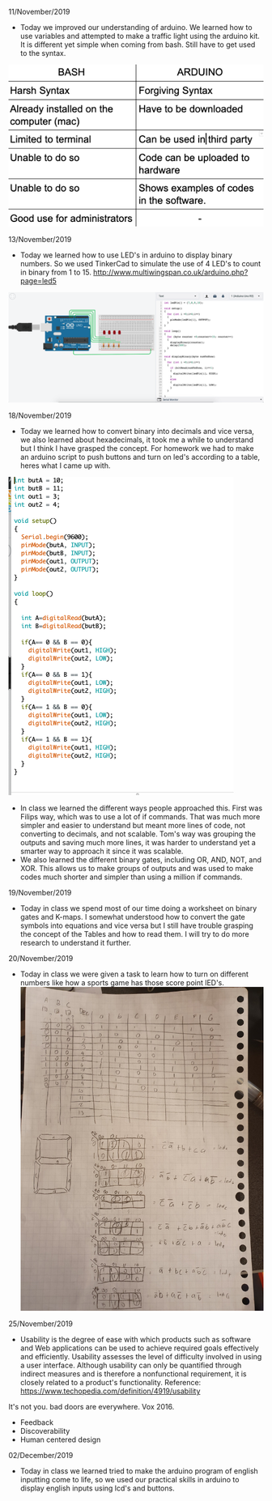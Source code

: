 11/November/2019
- Today we improved our understanding of arduino. We learned how to use variables and attempted to make a traffic light using the arduino kit. It is different yet simple when coming from bash. Still have to get used to the syntax.


![BASH vs Arduino](bashvsarduino.png)

13/November/2019
- Today we learned how to use LED's in arduino to display binary numbers. So we used TinkerCad to simulate the use of 4 LED's to count in binary from 1 to 15.
http://www.multiwingspan.co.uk/arduino.php?page=led5 

![Binary LED code](binaryled.png)

18/November/2019
- Today we learned how to convert binary into decimals and vice versa, we also learned about hexadecimals, it took me a while to understand but I think I have grasped the concept. For homework we had to make an arduino script to push buttons and turn on led's according to a table, heres what I came up with.

![Binary button led code](binarytodecimal.png)

- In class we learned the different ways people approached this. First was Filips way, which was to use a lot of if commands. That was much more simpler and easier to understand but meant more lines of code, not converting to decimals, and not scalable. Tom's way was grouping the outputs and saving much more lines, it was harder to understand yet a smarter way to approach it since it was scalable.
- We also learned the different binary gates, including OR, AND, NOT, and XOR. This allows us to make groups of outputs and was used to make codes much shorter and simpler than using a million if commands.

19/November/2019

- Today in class we spend most of our time doing a worksheet on binary gates and K-maps. I somewhat understood how to convert the gate symbols into equations and vice versa but I still have trouble grasping the concept of the Tables and how to read them. I will try to do more research to understand it further.

20/November/2019
- Today in class we were given a task to learn how to turn on different numbers like how a sports game has those score point lED's. 
![Binary button led table](binaryledtable.jpg)

25/November/2019
- Usability is the degree of ease with which products such as software and Web applications can be used to achieve required goals effectively and efficiently. Usability assesses the level of difficulty involved in using a user interface. Although usability can only be quantified through indirect measures and is therefore a nonfunctional requirement, it is closely related to a product's functionality.
Reference:
https://www.techopedia.com/definition/4919/usability 

It's not you. bad doors are everywhere. Vox 2016.

- Feedback
- Discoverability
- Human centered design


02/December/2019
- Today in class we learned tried to make the arduino program of english inputting come to life, so we used our practical skills in arduino to display english inputs using lcd's and buttons.
